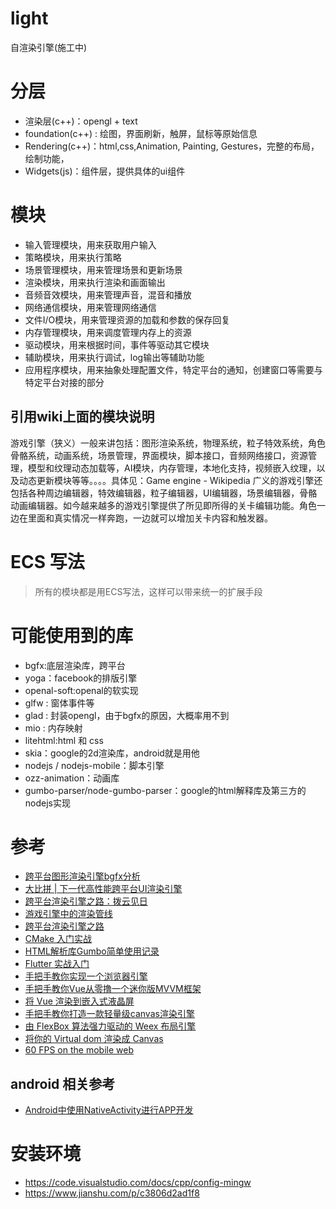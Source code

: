 # light
自渲染引擎(施工中)

# 分层
+ 渲染层(c++)：opengl + text
+ foundation(c++) : 绘图，界面刷新，触屏，鼠标等原始信息
+ Rendering(c++)：html,css,Animation, Painting, Gestures，完整的布局，绘制功能，
+ Widgets(js)：组件层，提供具体的ui组件

# 模块
+ 输入管理模块，用来获取用户输入
+ 策略模块，用来执行策略
+ 场景管理模块，用来管理场景和更新场景
+ 渲染模块，用来执行渲染和画面输出
+ 音频音效模块，用来管理声音，混音和播放
+ 网络通信模块，用来管理网络通信
+ 文件I/O模块，用来管理资源的加载和参数的保存回复
+ 内存管理模块，用来调度管理内存上的资源
+ 驱动模块，用来根据时间，事件等驱动其它模块
+ 辅助模块，用来执行调试，log输出等辅助功能
+ 应用程序模块，用来抽象处理配置文件，特定平台的通知，创建窗口等需要与特定平台对接的部分

## 引用wiki上面的模块说明
游戏引擎（狭义）一般来讲包括：图形渲染系统，物理系统，粒子特效系统，角色骨骼系统，动画系统，场景管理，界面模块，脚本接口，音频网络接口，资源管理，模型和纹理动态加载等，AI模块，内存管理，本地化支持，视频嵌入纹理，以及动态更新模块等等。。。。具体见：Game engine - Wikipedia
广义的游戏引擎还包括各种周边编辑器，特效编辑器，粒子编辑器，UI编辑器，场景编辑器，骨骼动画编辑器。如今越来越多的游戏引擎提供了所见即所得的关卡编辑功能。角色一边在里面和真实情况一样奔跑，一边就可以增加关卡内容和触发器。



# ECS 写法
> 所有的模块都是用ECS写法，这样可以带来统一的扩展手段

# 可能使用到的库
 + bgfx:底层渲染库，跨平台
 + yoga：facebook的排版引擎
 + openal-soft:openal的软实现
 + glfw : 窗体事件等
 + glad : 封装opengl，由于bgfx的原因，大概率用不到
 + mio : 内存映射
 + litehtml:html 和 css
 + skia：google的2d渲染库，android就是用他
 + nodejs / nodejs-mobile：脚本引擎
 + ozz-animation：动画库
 + gumbo-parser/node-gumbo-parser：google的html解释库及第三方的nodejs实现


# 参考
+ [跨平台图形渲染引擎bgfx分析](https://www.codenong.com/cs105888060/)
+ [大比拼 | 下一代高性能跨平台UI渲染引擎](https://zhuanlan.zhihu.com/p/75660948)
+ [跨平台渲染引擎之路：拨云见日](https://zhuanlan.zhihu.com/p/58817407)
+ [游戏引擎中的渲染管线](https://zhuanlan.zhihu.com/p/92165837)
+ [跨平台渲染引擎之路](https://www.zhihu.com/column/c_1088434703387643904)
+ [CMake 入门实战](https://www.hahack.com/codes/cmake)
+ [HTML解析库Gumbo简单使用记录](https://www.cnblogs.com/oloroso/p/9667642.html)
+ [Flutter 实战入门](http://laomengit.com/flutter/widgets/widgets_structure.html)
+ [手把手教你实现一个浏览器引擎](https://segmentfault.com/a/1190000021736006)
+ [手把手教你Vue从零撸一个迷你版MVVM框架](https://blog.csdn.net/u012486840/article/details/104972736)
+ [将 Vue 渲染到嵌入式液晶屏](https://zhuanlan.zhihu.com/p/333179202)
+ [手把手教你打造一款轻量级canvas渲染引擎](https://segmentfault.com/a/1190000021297495?_ea=27021986)
+ [由 FlexBox 算法强力驱动的 Weex 布局引擎](https://www.jianshu.com/p/d085032d4788)
+ [将你的 Virtual dom 渲染成 Canvas](https://zhuanlan.zhihu.com/p/39886896)
+ [60 FPS on the mobile web](https://engineering.flipboard.com/2015/02/mobile-web)

## android 相关参考
+ [Android中使用NativeActivity进行APP开发](https://blog.csdn.net/qq_21071977/article/details/77878252)

# 安装环境
+ https://code.visualstudio.com/docs/cpp/config-mingw
+ https://www.jianshu.com/p/c3806d2ad1f8


